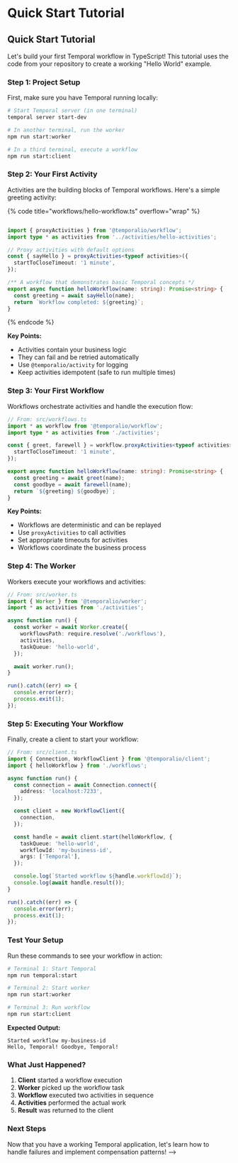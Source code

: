 # Quick Start Tutorial

## Quick Start Tutorial <a href="#quick-start-tutorial" id="quick-start-tutorial"></a>

Let's build your first Temporal workflow in TypeScript! This tutorial uses the code from your repository to create a working "Hello World" example.

### Step 1: Project Setup <a href="#step-1-project-setup" id="step-1-project-setup"></a>

First, make sure you have Temporal running locally:

```bash
# Start Temporal server (in one terminal)
temporal server start-dev

# In another terminal, run the worker
npm run start:worker

# In a third terminal, execute a workflow
npm run start:client
```

### Step 2: Your First Activity <a href="#step-2-your-first-activity" id="step-2-your-first-activity"></a>

Activities are the building blocks of Temporal workflows. Here's a simple greeting activity:

{% code title="workflows/hello-workflow.ts" overflow="wrap" %}
```typescript

import { proxyActivities } from '@temporalio/workflow';
import type * as activities from '../activities/hello-activities';

// Proxy activities with default options
const { sayHello } = proxyActivities<typeof activities>({
  startToCloseTimeout: '1 minute',
});

/** A workflow that demonstrates basic Temporal concepts */
export async function helloWorkflow(name: string): Promise<string> {
  const greeting = await sayHello(name);
  return `Workflow completed: ${greeting}`;
}

```
{% endcode %}

**Key Points:**

* Activities contain your business logic
* They can fail and be retried automatically
* Use `@temporalio/activity` for logging
* Keep activities idempotent (safe to run multiple times)

### Step 3: Your First Workflow <a href="#step-3-your-first-workflow" id="step-3-your-first-workflow"></a>

Workflows orchestrate activities and handle the execution flow:

```typescript
// From: src/workflows.ts
import * as workflow from '@temporalio/workflow';
import type * as activities from './activities';

const { greet, farewell } = workflow.proxyActivities<typeof activities>({
  startToCloseTimeout: '1 minute',
});

export async function helloWorkflow(name: string): Promise<string> {
  const greeting = await greet(name);
  const goodbye = await farewell(name);
  return `${greeting} ${goodbye}`;
}
```

**Key Points:**

* Workflows are deterministic and can be replayed
* Use `proxyActivities` to call activities
* Set appropriate timeouts for activities
* Workflows coordinate the business process

### Step 4: The Worker <a href="#step-4-the-worker" id="step-4-the-worker"></a>

Workers execute your workflows and activities:

```typescript
// From: src/worker.ts
import { Worker } from '@temporalio/worker';
import * as activities from './activities';

async function run() {
  const worker = await Worker.create({
    workflowsPath: require.resolve('./workflows'),
    activities,
    taskQueue: 'hello-world',
  });

  await worker.run();
}

run().catch((err) => {
  console.error(err);
  process.exit(1);
});
```

### Step 5: Executing Your Workflow <a href="#step-5-executing-your-workflow" id="step-5-executing-your-workflow"></a>

Finally, create a client to start your workflow:

```typescript
// From: src/client.ts
import { Connection, WorkflowClient } from '@temporalio/client';
import { helloWorkflow } from './workflows';

async function run() {
  const connection = await Connection.connect({
    address: 'localhost:7233',
  });

  const client = new WorkflowClient({
    connection,
  });

  const handle = await client.start(helloWorkflow, {
    taskQueue: 'hello-world',
    workflowId: 'my-business-id',
    args: ['Temporal'],
  });

  console.log(`Started workflow ${handle.workflowId}`);
  console.log(await handle.result());
}

run().catch((err) => {
  console.error(err);
  process.exit(1);
});
```

### Test Your Setup <a href="#test-your-setup" id="test-your-setup"></a>

Run these commands to see your workflow in action:

```bash
# Terminal 1: Start Temporal
npm run temporal:start

# Terminal 2: Start worker  
npm run start:worker

# Terminal 3: Run workflow
npm run start:client
```

**Expected Output:**



```
Started workflow my-business-id
Hello, Temporal! Goodbye, Temporal!
```

### What Just Happened? <a href="#what-just-happened" id="what-just-happened"></a>

1. **Client** started a workflow execution
2. **Worker** picked up the workflow task
3. **Workflow** executed two activities in sequence
4. **Activities** performed the actual work
5. **Result** was returned to the client

### Next Steps <a href="#next-steps" id="next-steps"></a>

Now that you have a working Temporal application, let's learn how to handle failures and implement compensation patterns! -->
